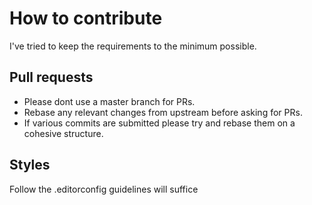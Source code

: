 # How to contribute

I've tried to keep the requirements to the minimum possible.

## Pull requests

* Please dont use a master branch for PRs.
* Rebase any relevant changes from upstream before asking for PRs.
* If various commits are submitted please try and rebase them on a cohesive structure.

## Styles

Follow the .editorconfig guidelines will suffice
